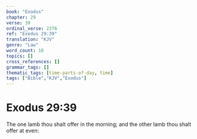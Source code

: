 ```yaml
---
book: "Exodus"
chapter: 29
verse: 39
ordinal_verse: 2376
ref: "Exodus 29:39"
translation: "KJV"
genre: "Law"
word_count: 18
topics: []
cross_references: []
grammar_tags: []
thematic_tags: [time-parts-of-day, time]
tags: ["Bible","KJV","Exodus"]
---
```


# Exodus 29:39

The one lamb thou shalt offer in the morning; and the other lamb thou shalt offer at even:
